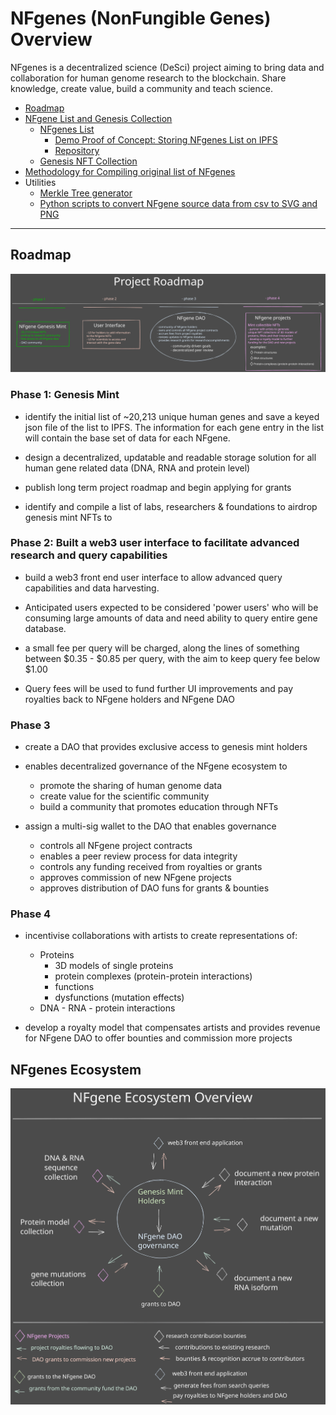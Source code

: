 # NFgenes (NonFungible Genes) Overview

NFgenes is a decentralized science (DeSci) project aiming to bring data and collaboration for human genome research to the blockchain. Share knowledge, create value, build a community and teach science.

- [Roadmap](https://github.com/nfgenes/overview#roadmap)
- [NFgene List and Genesis Collection](https://github.com/nfgenes/nfgenes_list#nfgenes-nonfungible-genes-overview)
    - [NFgenes List](https://github.com/nfgenes/nfgenes_list/tree/main/data#nfgenes-list)
        - [Demo Proof of Concept: Storing NFgenes List on IPFS](https://nfgeneslist.onrender.com/)
        - [Repository](https://github.com/nfgenes/front_end_nfgenes_list#nfgenes-nonfungible-genes-overview)
    - [Genesis NFT Collection](https://github.com/nfgenes/nfgenes_contract)
- [Methodology for Compiling original list of NFgenes](https://github.com/nfgenes/compile_genesis_gene_list)
- Utilities
    - [Merkle Tree generator](https://github.com/nfgenes/merkletree_generator)
    - [Python scripts to convert NFgene source data from csv to SVG and PNG](https://github.com/nfgenes/csv2svg2png#csv2svg2png)
------------

## Roadmap
![NFgenes Roadmap](https://github.com/nfgenes/overview/blob/main/nfgenes_roadmap.svg)

### Phase 1: Genesis Mint
- identify the initial list of ~20,213 unique human genes and save a keyed json file of the list to IPFS. The information for each gene entry in the list will contain the base set of data for each NFgene.

- design a decentralized, updatable and readable storage solution for all human gene related data (DNA, RNA and protein level)

- publish long term project roadmap and begin applying for grants

- identify and compile a list of labs, researchers & foundations to airdrop genesis mint NFTs to

### Phase 2: Built a web3 user interface to facilitate advanced research and query capabilities
- build a web3 front end user interface to allow advanced query capabilities and data harvesting.

- Anticipated users expected to be considered 'power users' who will be consuming large amounts of data and need ability to query entire gene database.

- a small fee per query will be charged, along the lines of something between $0.35 - $0.85 per query, with the aim to keep query fee below $1.00

- Query fees will be used to fund further UI improvements and pay royalties back to NFgene holders and NFgene DAO

### Phase 3
- create a DAO that provides exclusive access to genesis mint holders

- enables decentralized governance of the NFgene ecosystem to
    - promote the sharing of human genome data
    - create value for the scientific community
    - build a community that promotes education through NFTs

- assign a multi-sig wallet to the DAO that enables governance
    - controls all NFgene project contracts
    - enables a peer review process for data integrity
    - controls any funding received from royalties or grants
    - approves commission of new NFgene projects
    - approves distribution of DAO funs for grants & bounties

### Phase 4
- incentivise collaborations with artists to create representations of:
     - Proteins
        - 3D models of single proteins
        - protein complexes (protein-protein interactions)
        - functions
        - dysfunctions (mutation effects)
     - DNA - RNA - protein interactions

- develop a royalty model that compensates artists and provides revenue for NFgene DAO to offer bounties and commission more projects

## NFgenes Ecosystem
![NFgenes Ecosystem](https://github.com/nfgenes/overview/blob/main/nfgenes_ecosystem_overview.svg)
